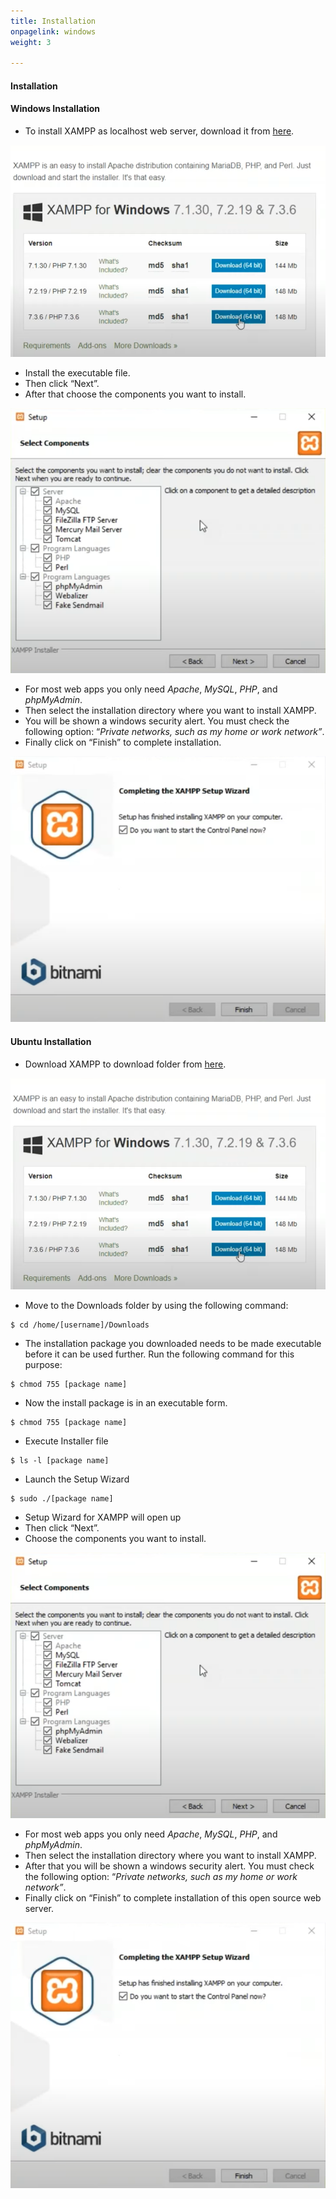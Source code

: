 ```yaml
---
title: Installation
onpagelink: windows
weight: 3

---
```


#### **Installation**

#### **Windows Installation**

- To install XAMPP as localhost web server, download it from [here](https://www.apachefriends.org/de/download.html).
 
![XAMPP - open source web server solution stack](/images/xampp1.png "XAMPP - open source web server solution stack")

- Install the executable file.
- Then click “Next”.
- After that choose the components you want to install.
 
![XAMPP - open source web server solution stack](/images/xampp2.png "XAMPP - open source web server solution stack")

- For most web apps you only need *Apache*, *MySQL*, *PHP*, and *phpMyAdmin*.
- Then select the installation directory where you want to install XAMPP.
- You will be shown a windows security alert. You must check the following option: “*Private networks, such as my home or work network”*.
- Finally click on “Finish” to complete installation.
 
![XAMPP - open source web server solution stack](/images/xampp4.png "XAMPP - open source web server solution stack")

#### **Ubuntu Installation**

- Download XAMPP to download folder from [here](https://www.apachefriends.org/de/download.html).
 
![XAMPP - open source web server solution stack](/images/xampp1.png "XAMPP - open source web server solution stack")

- Move to the Downloads folder by using the following command:
 
 ```
$ cd /home/[username]/Downloads
```

- The installation package you downloaded needs to be made executable before it can be used further. Run the following command for this purpose:
 
 ```
$ chmod 755 [package name]
```

- Now the install package is in an executable form.
 
 ```
$ chmod 755 [package name]
```

- Execute Installer file
 
 ```
$ ls -l [package name]
```

- Launch the Setup Wizard
 
 ```
$ sudo ./[package name]

```

- Setup Wizard for XAMPP will open up
- Then click “Next”.
- Choose the components you want to install.
 
![XAMPP - open source web server solution stack](/images/xampp2.png "XAMPP - open source web server solution stack")

- For most web apps you only need *Apache*, *MySQL*, *PHP*, and *phpMyAdmin*.
- Then select the installation directory where you want to install XAMPP.
- After that you will be shown a windows security alert. You must check the following option: “*Private networks, such as my home or work network”*.
- Finally click on “Finish” to complete installation of this open source web server.
 
![XAMPP - open source web server solution stack](/images/xampp4.png "XAMPP - open source web server solution stack")